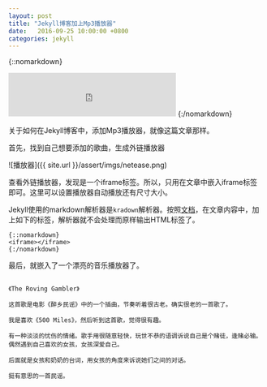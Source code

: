 ```yaml
---
layout: post
title: "Jekyll博客加上Mp3播放器"
date:   2016-09-25 10:00:00 +0800
categories: jekyll
---
```


{::nomarkdown}
<iframe frameborder="no" border="0" marginwidth="0" marginheight="0" width=330 height=86 src="https://music.163.com/outchain/player?type=2&id=27759604&auto=0&height=66">
</iframe>
{:/nomarkdown}

关于如何在Jekyll博客中，添加Mp3播放器，就像这篇文章那样。

首先，找到自己想要添加的歌曲，生成外链播放器

![播放器]({{ site.url }}/assert/imgs/netease.png)


查看外链播放器，发现是一个iframe标签。所以，只用在文章中嵌入iframe标签即可。这里可以设置播放器自动播放还有尺寸大小。

Jekyll使用的markdown解析器是`kradown`解析器。按照[文档](https://kramdown.gettalong.org/syntax.html)，在文章内容中，加上如下的标签，解析器就不会处理而原样输出HTML标签了。

```text
{::nomarkdown}
<iframe></iframe>
{:/nomarkdown}
```

最后，就嵌入了一个漂亮的音乐播放器了。

```text

《The Roving Gambler》

这首歌是电影《醉乡民谣》中的一个插曲，节奏听着很古老。确实很老的一首歌了。

我是喜欢《500 Miles》，然后听到这首歌，觉得很有趣。

有一种淡淡的忧伤的情绪。歌手用很随意轻快，玩世不恭的语调诉说自己是个赌徒，逢赌必输。偶然遇到自己喜欢的女孩，女孩深爱自己。

后面就是女孩和奶奶的台词，用女孩的角度来诉说她们之间的对话。

挺有意思的一首民谣。
```
